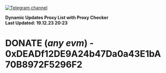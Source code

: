 [![Telegram channel](https://img.shields.io/endpoint?url=https://runkit.io/damiankrawczyk/telegram-badge/branches/master?url=https://t.me/n4z4v0d)](https://t.me/n4z4v0d) 

**Dynamic Updates Proxy List with Proxy Checker**  
**Last Updated: 19.12.23 20:23**

# DONATE (_any evm_) - 0xDEADf12DE9A24b47Da0a43E1bA70B8972F5296F2
